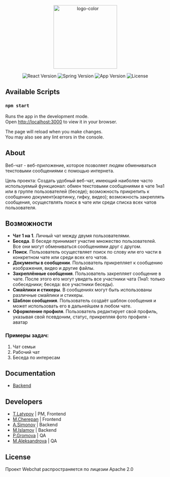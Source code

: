 <p align="center">
      <img src="https://i.ibb.co/z4DS2KG/logo-color.png" alt="logo-color" width="200">
</p>
<p align="center">
   <img src="https://img.shields.io/badge/React%20ver-16.7-informational" alt="React Version">
   <img src="https://img.shields.io/badge/Spring%20ver-6.0.x-informational" alt="Spring Version">
   <img src="https://img.shields.io/badge/App%20ver-0.1-blueviolet" alt="App Version">
   <img src="https://img.shields.io/badge/license-Apache%202.0-green" alt="License">
</p>

## Available Scripts
### `npm start`

Runs the app in the development mode.\
Open [http://localhost:3000](http://localhost:3000) to view it in your browser.

The page will reload when you make changes.\
You may also see any lint errors in the console.

## About
Веб-чат - веб-приложение, которое позволяет людям обмениваться текстовыми сообщениями с помощью интернета. 

Цель проекта: Создать удобный веб-чат, имеющий наиболее часто используемый функционал: обмен текстовыми сообщениями в чате 1на1 или в группе пользователей (беседе); возможность прикрепить к сообщению документ(картинку, гифку, видео); возможность закреплять сообщения, осуществлять поиск в чате или среди списка всех чатов пользователя.

## Возможности
- **Чат 1 на 1**. Личный чат между двумя пользователями.
- **Беседа**. В беседе принимает участие множество пользователей. Все они могут обмениваться сообщениями друг с другом.
- **Поиск**. Пользователь осуществляет поиск по слову или его части в конкретном чате или среди всех его чатов.
- **Документы в сообщении**. Пользователь прикрепляет к сообщению изображения, видео и другие файлы.
- **Закреплённые сообщения**. Пользователь закрепляет сообщение в чате. После этого его могут увидеть все участники чата (1на1: только собеседники; беседа: все участники беседы).
- **Смайлики и стикеры**. В сообщениях могут быть использованы различные смайлики и стикеры.
- **Шаблон сообщения**. Пользователь создаёт шаблон сообщения и может использовать его в дальнейшем в любом чате.
- **Оформление профиля**. Пользователь редактирует свой профиль, указывая свой псевдоним, статус, прикрепляя фото профиля - аватар

### Примеры задач:

1. Чат семьи
2. Рабочий чат
3. Беседа по интересам

## Documentation

- [Backend](https://github.com/ArkhamX2/web-chat)

## Developers

- [T.Latypov](https://github.com/N0tilT) | PM, Frontend
- [M.Cherepan](https://github.com/PolShestogo) | Frontend
- [A.Simonov](https://github.com/dubstepTractor) | Backend
- [M.Islamov](https://github.com/milana-cat)  | Backend
- [P.Gromova](https://github.com/jowlly)  | QA
- [M.Aleksandrova](https://github.com/S1stemus) | QA

## License
Проект Webchat распространяется по лицезии Apache 2.0
